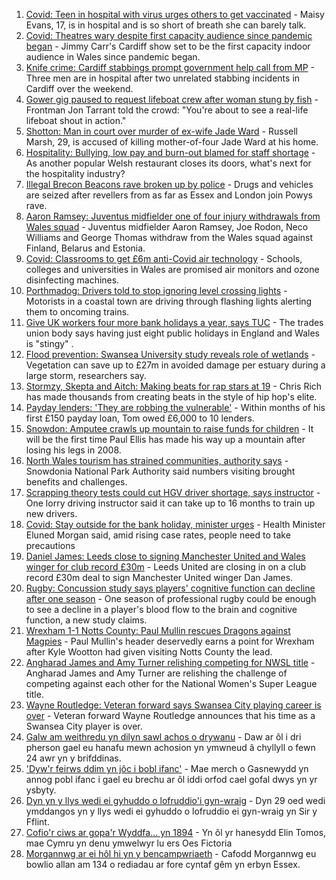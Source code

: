 1. [Covid: Teen in hospital with virus urges others to get vaccinated](https://www.bbc.co.uk/news/uk-wales-58386905?at_medium=RSS&at_campaign=KARANGA) - Maisy Evans, 17, is in hospital and is so short of breath she can barely talk.
2. [Covid: Theatres wary despite first capacity audience since pandemic began](https://www.bbc.co.uk/news/uk-wales-58384742?at_medium=RSS&at_campaign=KARANGA) - Jimmy Carr's Cardiff show set to be the first capacity indoor audience in Wales since pandemic began.
3. [Knife crime: Cardiff stabbings prompt government help call from MP](https://www.bbc.co.uk/news/uk-wales-58378631?at_medium=RSS&at_campaign=KARANGA) - Three men are in hospital after two unrelated stabbing incidents in Cardiff over the weekend.
4. [Gower gig paused to request lifeboat crew after woman stung by fish](https://www.bbc.co.uk/news/uk-wales-58386896?at_medium=RSS&at_campaign=KARANGA) - Frontman Jon Tarrant told the crowd: "You're about to see a real-life lifeboat shout in action."
5. [Shotton: Man in court over murder of ex-wife Jade Ward](https://www.bbc.co.uk/news/uk-wales-58384738?at_medium=RSS&at_campaign=KARANGA) - Russell Marsh, 29, is accused of killing mother-of-four Jade Ward at his home.
6. [Hospitality: Bullying, low pay and burn-out blamed for staff shortage](https://www.bbc.co.uk/news/uk-wales-58341916?at_medium=RSS&at_campaign=KARANGA) - As another popular Welsh restaurant closes its doors, what's next for the hospitality industry?
7. [Illegal Brecon Beacons rave broken up by police](https://www.bbc.co.uk/news/uk-wales-58385556?at_medium=RSS&at_campaign=KARANGA) - Drugs and vehicles are seized after revellers from as far as Essex and London join Powys rave.
8. [Aaron Ramsey: Juventus midfielder one of four injury withdrawals from Wales squad](https://www.bbc.co.uk/sport/football/58383934?at_medium=RSS&at_campaign=KARANGA) - Juventus midfielder Aaron Ramsey, Joe Rodon, Neco Williams and George Thomas withdraw from the Wales squad against Finland, Belarus and Estonia.
9. [Covid: Classrooms to get £6m anti-Covid air technology](https://www.bbc.co.uk/news/uk-wales-58382889?at_medium=RSS&at_campaign=KARANGA) - Schools, colleges and universities in Wales are promised air monitors and ozone disinfecting machines.
10. [Porthmadog: Drivers told to stop ignoring level crossing lights](https://www.bbc.co.uk/news/uk-wales-58378627?at_medium=RSS&at_campaign=KARANGA) - Motorists in a coastal town are driving through flashing lights alerting them to oncoming trains.
11. [Give UK workers four more bank holidays a year, says TUC](https://www.bbc.co.uk/news/business-58379875?at_medium=RSS&at_campaign=KARANGA) - The trades union body says having just eight public holidays in England and Wales is "stingy" .
12. [Flood prevention: Swansea University study reveals role of wetlands](https://www.bbc.co.uk/news/uk-wales-58370371?at_medium=RSS&at_campaign=KARANGA) - Vegetation can save up to £27m in avoided damage per estuary during a large storm, researchers say.
13. [Stormzy, Skepta and Aitch: Making beats for rap stars at 19](https://www.bbc.co.uk/news/uk-wales-58355499?at_medium=RSS&at_campaign=KARANGA) - Chris Rich has made thousands from creating beats in the style of hip hop's elite.
14. [Payday lenders: 'They are robbing the vulnerable'](https://www.bbc.co.uk/news/uk-wales-58361988?at_medium=RSS&at_campaign=KARANGA) - Within months of his first £150 payday loan, Tom owed £6,000 to 10 lenders.
15. [Snowdon: Amputee crawls up mountain to raise funds for children](https://www.bbc.co.uk/news/uk-wales-58359428?at_medium=RSS&at_campaign=KARANGA) - It will be the first time Paul Ellis has made his way up a mountain after losing his legs in 2008.
16. [North Wales tourism has strained communities, authority says](https://www.bbc.co.uk/news/uk-wales-58351077?at_medium=RSS&at_campaign=KARANGA) - Snowdonia National Park Authority said numbers visiting brought benefits and challenges.
17. [Scrapping theory tests could cut HGV driver shortage, says instructor](https://www.bbc.co.uk/news/uk-wales-58348870?at_medium=RSS&at_campaign=KARANGA) - One lorry driving instructor said it can take up to 16 months to train up new drivers.
18. [Covid: Stay outside for the bank holiday, minister urges](https://www.bbc.co.uk/news/uk-wales-58354655?at_medium=RSS&at_campaign=KARANGA) - Health Minister Eluned Morgan said, amid rising case rates, people need to take precautions
19. [Daniel James: Leeds close to signing Manchester United and Wales winger for club record £30m](https://www.bbc.co.uk/sport/football/58388786?at_medium=RSS&at_campaign=KARANGA) - Leeds United are closing in on a club record £30m deal to sign Manchester United winger Dan James.
20. [Rugby: Concussion study says players' cognitive function can decline after one season](https://www.bbc.co.uk/sport/rugby-union/58369271?at_medium=RSS&at_campaign=KARANGA) - One season of professional rugby could be enough to see a decline in a player's blood flow to the brain and cognitive function, a new study claims.
21. [Wrexham 1-1 Notts County: Paul Mullin rescues Dragons against Magpies](https://www.bbc.co.uk/sport/football/58301411?at_medium=RSS&at_campaign=KARANGA) - Paul Mullin's header deservedly earns a point for Wrexham after Kyle Wootton had given visiting Notts County the lead.
22. [Angharad James and Amy Turner relishing competing for NWSL title](https://www.bbc.co.uk/sport/football/58384407?at_medium=RSS&at_campaign=KARANGA) - Angharad James and Amy Turner are relishing the challenge of competing against each other for the National Women's Super League title.
23. [Wayne Routledge: Veteran forward says Swansea City playing career is over](https://www.bbc.co.uk/sport/football/58385068?at_medium=RSS&at_campaign=KARANGA) - Veteran forward Wayne Routledge announces that his time as a Swansea City player is over.
24. [Galw am weithredu yn dilyn sawl achos o drywanu](https://www.bbc.co.uk/newyddion/58384872?at_medium=RSS&at_campaign=KARANGA) - Daw ar ôl i dri pherson gael eu hanafu mewn achosion yn ymwneud â chyllyll o fewn 24 awr yn y brifddinas.
25. ['Dyw'r feirws ddim yn jôc i bobl ifanc'](https://www.bbc.co.uk/newyddion/58384875?at_medium=RSS&at_campaign=KARANGA) - Mae merch o Gasnewydd yn annog pobl ifanc i gael eu brechu ar ôl iddi orfod cael gofal dwys yn yr ysbyty.
26. [Dyn yn y llys wedi ei gyhuddo o lofruddio'i gyn-wraig](https://www.bbc.co.uk/newyddion/58384871?at_medium=RSS&at_campaign=KARANGA) - Dyn 29 oed wedi ymddangos yn y llys wedi ei gyhuddo o lofruddio ei gyn-wraig yn Sir y Fflint.
27. [Cofio'r ciws ar gopa'r Wyddfa... yn 1894](https://www.bbc.co.uk/newyddion/58342959?at_medium=RSS&at_campaign=KARANGA) - Yn ôl yr hanesydd Elin Tomos, mae Cymru yn denu ymwelwyr lu ers Oes Fictoria
28. [Morgannwg ar ei hôl hi yn y bencampwriaeth](https://www.bbc.co.uk/newyddion/58384876?at_medium=RSS&at_campaign=KARANGA) - Cafodd Morgannwg eu bowlio allan am 134 o rediadau ar fore cyntaf gêm yn erbyn Essex.
